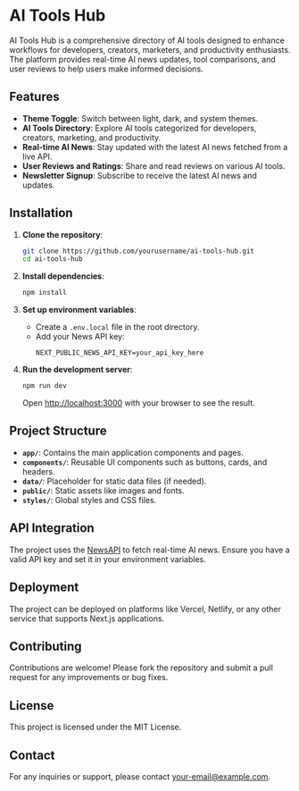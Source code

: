 # AI Tools Hub

AI Tools Hub is a comprehensive directory of AI tools designed to enhance workflows for developers, creators, marketers, and productivity enthusiasts. The platform provides real-time AI news updates, tool comparisons, and user reviews to help users make informed decisions.

## Features

- **Theme Toggle**: Switch between light, dark, and system themes.
- **AI Tools Directory**: Explore AI tools categorized for developers, creators, marketing, and productivity.
- **Real-time AI News**: Stay updated with the latest AI news fetched from a live API.
- **User Reviews and Ratings**: Share and read reviews on various AI tools.
- **Newsletter Signup**: Subscribe to receive the latest AI news and updates.

## Installation

1. **Clone the repository**:

   ```bash
   git clone https://github.com/yourusername/ai-tools-hub.git
   cd ai-tools-hub
   ```

2. **Install dependencies**:

   ```bash
   npm install
   ```

3. **Set up environment variables**:

   - Create a `.env.local` file in the root directory.
   - Add your News API key:
     ```
     NEXT_PUBLIC_NEWS_API_KEY=your_api_key_here
     ```

4. **Run the development server**:

   ```bash
   npm run dev
   ```

   Open [http://localhost:3000](http://localhost:3000) with your browser to see the result.

## Project Structure

- **`app/`**: Contains the main application components and pages.
- **`components/`**: Reusable UI components such as buttons, cards, and headers.
- **`data/`**: Placeholder for static data files (if needed).
- **`public/`**: Static assets like images and fonts.
- **`styles/`**: Global styles and CSS files.

## API Integration

The project uses the [NewsAPI](https://newsapi.org/) to fetch real-time AI news. Ensure you have a valid API key and set it in your environment variables.

## Deployment

The project can be deployed on platforms like Vercel, Netlify, or any other service that supports Next.js applications.

## Contributing

Contributions are welcome! Please fork the repository and submit a pull request for any improvements or bug fixes.

## License

This project is licensed under the MIT License.

## Contact

For any inquiries or support, please contact [your-email@example.com](mailto:your-email@example.com).
